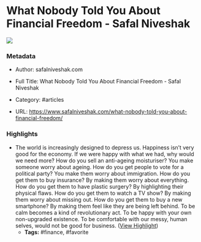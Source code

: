 # What Nobody Told You About Financial Freedom - Safal Niveshak

![](https://readwise-assets.s3.amazonaws.com/static/images/article1.be68295a7e40.png)

### Metadata

- Author: safalniveshak.com
- Full Title: What Nobody Told You About Financial Freedom - Safal Niveshak
- Category: #articles


- URL: https://www.safalniveshak.com/what-nobody-told-you-about-financial-freedom/

### Highlights

- The world is increasingly designed to depress us. Happiness isn’t very good for the economy. If we were happy with what we had, why would we need more? How do you sell an anti-ageing moisturiser? You make someone worry about ageing. How do you get people to vote for a political party? You make them worry about immigration. How do you get them to buy insurance? By making them worry about everything. How do you get them to have plastic surgery? By highlighting their physical flaws. How do you get them to watch a TV show? By making them worry about missing out. How do you get them to buy a new smartphone? By making them feel like they are being left behind.
  To be calm becomes a kind of revolutionary act. To be happy with your own non-upgraded existence. To be comfortable with our messy, human selves, would not be good for business. ([View Highlight](https://instapaper.com/read/1446049832/17511942))
    - **Tags:** #finance, #favorite

